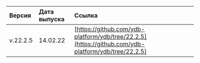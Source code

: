 Версия |  Дата выпуска | Ссылка
:--- | :--- | :---
v.22.2.5 | 14.02.22 | [https://github.com/ydb-platform/ydb/tree/22.2.5](https://github.com/ydb-platform/ydb/tree/22.2.5)